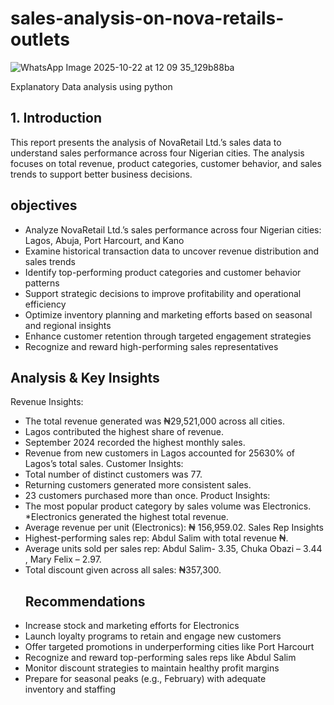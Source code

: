 # sales-analysis-on-nova-retails-outlets

![WhatsApp Image 2025-10-22 at 12 09 35_129b88ba](https://github.com/user-attachments/assets/993efdbf-dd97-417a-b785-444471f2beb1)


Explanatory Data analysis using python
## 1. Introduction
This report presents the analysis of NovaRetail Ltd.’s sales data to understand sales performance across four Nigerian cities.
The analysis focuses on total revenue, product categories, customer behavior, and sales trends to support better business decisions.

 ## objectives
* Analyze NovaRetail Ltd.’s sales performance across four Nigerian cities: Lagos, Abuja, Port Harcourt, and Kano  
* Examine historical transaction data to uncover revenue distribution and sales trends  
* Identify top-performing product categories and customer behavior patterns  
* Support strategic decisions to improve profitability and operational efficiency  
* Optimize inventory planning and marketing efforts based on seasonal and regional insights  
* Enhance customer retention through targeted engagement strategies  
* Recognize and reward high-performing sales representatives
## Analysis & Key Insights
Revenue Insights:
* The total revenue generated was ₦29,521,000 across all cities.
* Lagos contributed the highest share of revenue.
* September 2024 recorded the highest monthly sales.
* Revenue from new customers in Lagos accounted for 25630% of
Lagos’s total sales.
Customer Insights:
* Total number of distinct customers was 77.
* Returning customers generated more consistent sales.
* 23 customers purchased more than once.
Product Insights:
* The most popular product category by sales volume was Electronics.
*Electronics generated the highest total revenue.
* Average revenue per unit (Electronics): ₦ 156,959.02.
Sales Rep Insights
* Highest-performing sales rep: Abdul Salim with total revenue ₦.
* Average units sold per sales rep: Abdul Salim- 3.35,
Chuka Obazi – 3.44 ,
Mary Felix – 2.97.
* Total discount given across all sales: ₦357,300.
  ## Recommendations
* Increase stock and marketing efforts for Electronics  
* Launch loyalty programs to retain and engage new customers  
* Offer targeted promotions in underperforming cities like Port Harcourt  
* Recognize and reward top-performing sales reps like Abdul Salim  
* Monitor discount strategies to maintain healthy profit margins  
* Prepare for seasonal peaks (e.g., February) with adequate inventory and staffing
